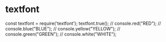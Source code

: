 # textfont
const textfont = require('textfont');
textfont.true();
// console.red("RED");
// console.blue("BLUE");
// console.yellow("YELLOW");
// console.green("GREEN");
// console.white("WHITE");
